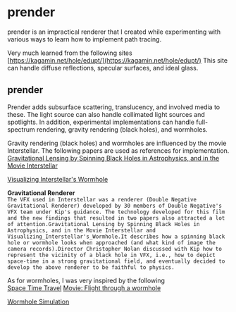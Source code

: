 # prender

prender is an impractical renderer that I created while experimenting with various ways to learn how to implement path tracing.

Very much learned from the following sites
[https://kagamin.net/hole/edupt/](https://kagamin.net/hole/edupt/)
This site can handle diffuse reflections, specular surfaces, and ideal glass.


## prender
Prender adds subsurface scattering, translucency, and involved media to these.
The light source can also handle collimated light sources and spotlights.
In addition, experimental implementations can handle full-spectrum rendering, gravity rendering (black holes), and wormholes.

Gravity rendering (black holes) and wormholes are influenced by the movie Interstellar.
The following papers are used as references for implementation.  
[Gravitational Lensing by Spinning Black Holes in Astrophysics, and in the Movie Interstellar](https://arxiv.org/abs/1502.03808)  

[Visualizing Interstellar's Wormhole](https://arxiv.org/abs/1502.03809)

**Gravitational Renderer**  
``The VFX used in Interstellar was a renderer (Double Negative Gravitational Renderer) developed by 30 members of Double Negative's VFX team under Kip's guidance. The technology developed for this film and the new findings that resulted in two papers also attracted a lot of attention.Gravitational Lensing by Spinning Black Holes in Astrophysics, and in the Movie Interstellar and Visualizing_Interstellar's_Wormhole.It describes how a spinning black hole or wormhole looks when approached (and what kind of image the camera records).Director Christopher Nolan discussed with Kip how to represent the vicinity of a black hole in VFX, i.e., how to depict space-time in a strong gravitational field, and eventually decided to develop the above renderer to be faithful to physics.``

As for wormholes, I was very inspired by the following  
[Space Time Travel](https://www.spacetimetravel.org/wurmlochflug)
[Movie: Flight through a wormhole](https://www.youtube.com/watch?v=SZDOKtT_QZE)


[Wormhole Simulation](https://www.youtube.com/embed/SZDOKtT_QZE)
